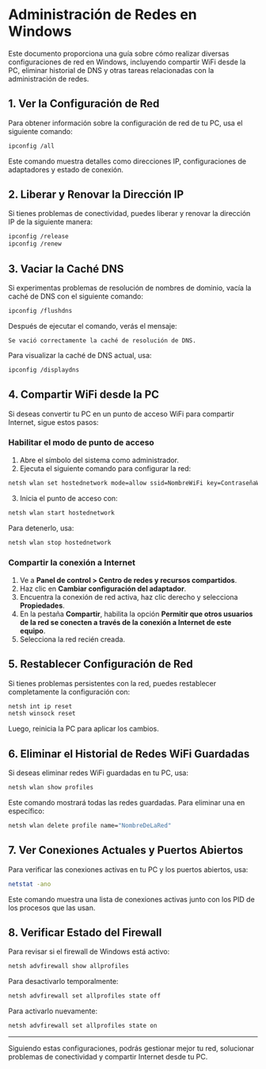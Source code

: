 # Administración de Redes en Windows

Este documento proporciona una guía sobre cómo realizar diversas configuraciones de red en Windows, incluyendo compartir WiFi desde la PC, eliminar historial de DNS y otras tareas relacionadas con la administración de redes.

## 1. Ver la Configuración de Red
Para obtener información sobre la configuración de red de tu PC, usa el siguiente comando:
```sh
ipconfig /all
```
Este comando muestra detalles como direcciones IP, configuraciones de adaptadores y estado de conexión.

## 2. Liberar y Renovar la Dirección IP
Si tienes problemas de conectividad, puedes liberar y renovar la dirección IP de la siguiente manera:
```sh
ipconfig /release
ipconfig /renew
```

## 3. Vaciar la Caché DNS
Si experimentas problemas de resolución de nombres de dominio, vacía la caché de DNS con el siguiente comando:
```sh
ipconfig /flushdns
```
Después de ejecutar el comando, verás el mensaje:
```
Se vació correctamente la caché de resolución de DNS.
```
Para visualizar la caché de DNS actual, usa:
```sh
ipconfig /displaydns
```

## 4. Compartir WiFi desde la PC
Si deseas convertir tu PC en un punto de acceso WiFi para compartir Internet, sigue estos pasos:
### Habilitar el modo de punto de acceso
1. Abre el símbolo del sistema como administrador.
2. Ejecuta el siguiente comando para configurar la red:
```sh
netsh wlan set hostednetwork mode=allow ssid=NombreWiFi key=ContraseñaWiFi
```
3. Inicia el punto de acceso con:
```sh
netsh wlan start hostednetwork
```
Para detenerlo, usa:
```sh
netsh wlan stop hostednetwork
```

### Compartir la conexión a Internet
1. Ve a **Panel de control > Centro de redes y recursos compartidos**.
2. Haz clic en **Cambiar configuración del adaptador**.
3. Encuentra la conexión de red activa, haz clic derecho y selecciona **Propiedades**.
4. En la pestaña **Compartir**, habilita la opción **Permitir que otros usuarios de la red se conecten a través de la conexión a Internet de este equipo**.
5. Selecciona la red recién creada.

## 5. Restablecer Configuración de Red
Si tienes problemas persistentes con la red, puedes restablecer completamente la configuración con:
```sh
netsh int ip reset
netsh winsock reset
```
Luego, reinicia la PC para aplicar los cambios.

## 6. Eliminar el Historial de Redes WiFi Guardadas
Si deseas eliminar redes WiFi guardadas en tu PC, usa:
```sh
netsh wlan show profiles
```
Este comando mostrará todas las redes guardadas. Para eliminar una en específico:
```sh
netsh wlan delete profile name="NombreDeLaRed"
```

## 7. Ver Conexiones Actuales y Puertos Abiertos
Para verificar las conexiones activas en tu PC y los puertos abiertos, usa:
```sh
netstat -ano
```
Este comando muestra una lista de conexiones activas junto con los PID de los procesos que las usan.

## 8. Verificar Estado del Firewall
Para revisar si el firewall de Windows está activo:
```sh
netsh advfirewall show allprofiles
```
Para desactivarlo temporalmente:
```sh
netsh advfirewall set allprofiles state off
```
Para activarlo nuevamente:
```sh
netsh advfirewall set allprofiles state on
```

---

Siguiendo estas configuraciones, podrás gestionar mejor tu red, solucionar problemas de conectividad y compartir Internet desde tu PC.

